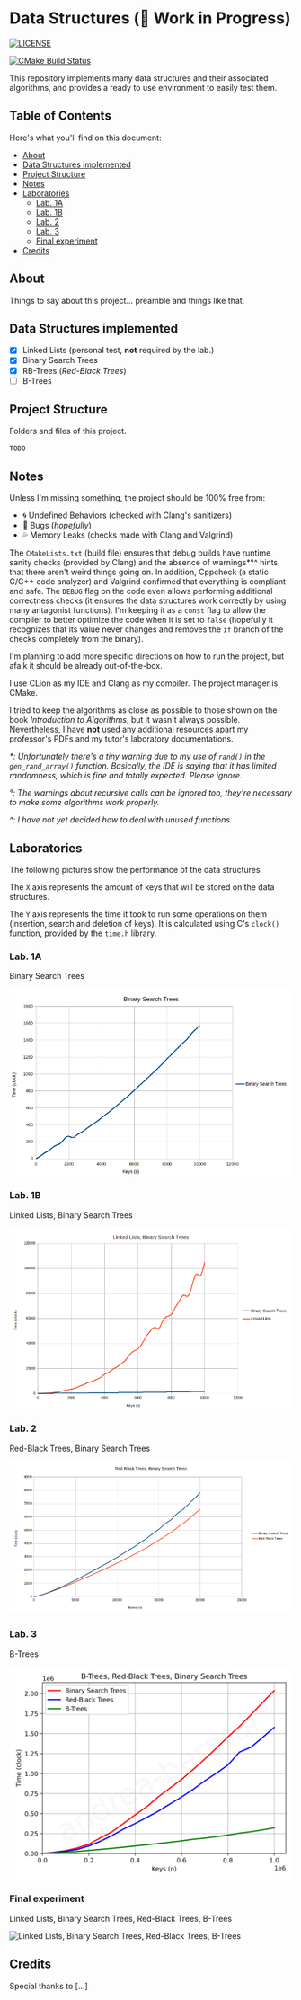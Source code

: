 # Data Structures (:construction: Work in Progress)

[![LICENSE](https://img.shields.io/badge/license-AGPLv3-blue)](https://github.com/andrea-berardi/trees/blob/main/LICENSE)

[![CMake Build Status](https://github.com/andrea-berardi/data-structures/actions/workflows/cmake.yml/badge.svg)](https://github.com/andrea-berardi/data-structures/actions)

This repository implements many data structures and their associated algorithms, and provides a ready to use environment to easily test them.

## Table of Contents

Here's what you'll find on this document:

- [About](#about)
- [Data Structures implemented](#data-structures-implemented)
- [Project Structure](#project-structure)
- [Notes](#notes)
- [Laboratories](#laboratories)
    - [Lab. 1A](#lab-1a)
    - [Lab. 1B](#lab-1b)
    - [Lab. 2](#lab-2)
    - [Lab. 3](#lab-3)
    - [Final experiment](#final-experiment)
- [Credits](#credits)

## About

Things to say about this project... preamble and things like that.

## Data Structures implemented

- [x] Linked Lists (personal test, **not** required by the lab.)
- [x] Binary Search Trees
- [x] RB-Trees (_Red-Black Trees_)
- [ ] B-Trees

## Project Structure

Folders and files of this project.

```
TODO
```

## Notes

Unless I'm missing something, the project should be 100% free from:

- :cyclone: Undefined Behaviors (checked with Clang's sanitizers)
- :bug: Bugs (_hopefully_)
- :sweat_drops: Memory Leaks (checks made with Clang and Valgrind)

The `CMakeLists.txt` (build file) ensures that debug builds have runtime sanity checks (provided by Clang) and the absence of warnings*°^ hints that there aren't weird things going on. In addition, Cppcheck (a static C/C++ code analyzer) and Valgrind confirmed that everything is compliant and safe. The `DEBUG` flag on the code even allows performing additional correctness checks (it ensures the data structures work correctly by using many antagonist functions). I'm keeping it as a `const` flag to allow the compiler to better optimize the code when it is set to `false` (hopefully it recognizes that its value never changes and removes the `if` branch of the checks completely from the binary).

I'm planning to add more specific directions on how to run the project, but afaik it should be already out-of-the-box.

I use CLion as my IDE and Clang as my compiler. The project manager is CMake.

I tried to keep the algorithms as close as possible to those shown on the book _Introduction to Algorithms_, but it wasn't always possible. Nevertheless, I have **not** used any additional resources apart my professor's PDFs and my tutor's laboratory documentations.

_\*: Unfortunately there's a tiny warning due to my use of `rand()` in the `gen_rand_array()` function. Basically, the IDE is saying that it has limited randomness, which is fine and totally expected. Please ignore._

_°: The warnings about recursive calls can be ignored too, they're necessary to make some algorithms work properly._

_^: I have not yet decided how to deal with unused functions._

## Laboratories

The following pictures show the performance of the data structures.

The `X` axis represents the amount of keys that will be stored on the data structures.

The `Y` axis represents the time it took to run some operations on them (insertion, search and deletion of keys). It is calculated using C's `clock()` function, provided by the `time.h` library.

### Lab. 1A

Binary Search Trees

![Binary Search Trees](https://github.com/andrea-berardi/data-structures/blob/main/results/lab_1/1A/lab_1A.png?raw=true)

### Lab. 1B

Linked Lists, Binary Search Trees

![Linked Lists, Binary Search Trees](https://github.com/andrea-berardi/data-structures/blob/main/results/lab_1/1B/lab_1B.png?raw=true)

### Lab. 2

Red-Black Trees, Binary Search Trees

![Red-Black Trees](https://github.com/andrea-berardi/data-structures/blob/main/results/lab_2/lab_2.png?raw=true)

### Lab. 3

B-Trees

![B-Trees](https://github.com/andrea-berardi/data-structures/blob/main/results/lab_3/lab_3.png?raw=true)

### Final experiment

Linked Lists, Binary Search Trees, Red-Black Trees, B-Trees

![Linked Lists, Binary Search Trees, Red-Black Trees, B-Trees](https://github.com/andrea-berardi/data-structures/blob/main/results/total/total.png?raw=true)

## Credits

Special thanks to [...]
